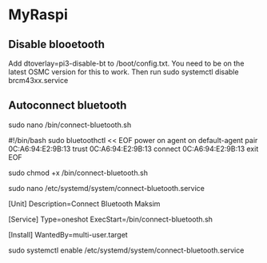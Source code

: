 # MyRaspi

## Disable blooetooth
Add dtoverlay=pi3-disable-bt to /boot/config.txt. You need to be on the latest OSMC version for this to work. Then run sudo systemctl disable brcm43xx.service

## Autoconnect bluetooth
sudo nano /bin/connect-bluetooth.sh

#!/bin/bash
sudo bluetoothctl << EOF
power on
agent on
default-agent
pair 0C:A6:94:E2:9B:13
trust 0C:A6:94:E2:9B:13 
connect 0C:A6:94:E2:9B:13
exit
EOF

sudo chmod +x /bin/connect-bluetooth.sh

sudo nano /etc/systemd/system/connect-bluetooth.service

[Unit]
Description=Connect Bluetooth Maksim

[Service]
Type=oneshot
ExecStart=/bin/connect-bluetooth.sh

[Install]
WantedBy=multi-user.target


sudo systemctl enable /etc/systemd/system/connect-bluetooth.service
